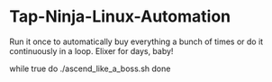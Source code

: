 # Tap-Ninja-Linux-Automation

Run it once to automatically buy everything a bunch of times or
do it continuously in a loop. Elixer for days, baby!

while true
do
./ascend_like_a_boss.sh
done
